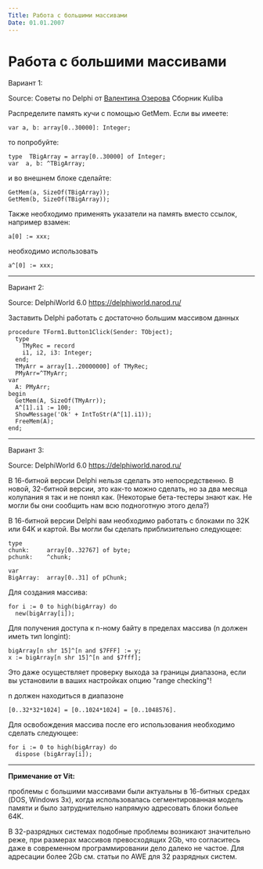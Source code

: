 ```yaml
---
Title: Работа с большими массивами
Date: 01.01.2007
---
```



Работа с большими массивами
===========================

Вариант 1:

Source: Советы по Delphi от [Валентина Озерова](mailto:webmaster@webinspector.com) Сборник Kuliba

Распределите память кучи с помощью GetMem. Если вы имеете:

    var a, b: array[0..30000]: Integer;

то попробуйте:

    type  TBigArray = array[0..30000] of Integer;
    var  a, b: ^TBigArray;

и во внешнем блоке сделайте:

    GetMem(a, SizeOf(TBigArray));
    GetMem(b, SizeOf(TBigArray));

Также необходимо применять указатели на память вместо ссылок, например
взамен:

    a[0] := xxx; 

необходимо использовать

    a^[0] := xxx; 

------------------------------------------------------------------------

Вариант 2:

Source: DelphiWorld 6.0 <https://delphiworld.narod.ru/>

Заставить Delphi работать с достаточно большим массивом данных

    procedure TForm1.Button1Click(Sender: TObject);
      type
        TMyRec = record
        i1, i2, i3: Integer;
      end;
      TMyArr = array[1..20000000] of TMyRec;
      PMyArr=^TMyArr;
    var
      A: PMyArr;
    begin
      GetMem(A, SizeOf(TMyArr));
      A^[1].i1 := 100;
      ShowMessage('Ok' + IntToStr(A^[1].i1));
      FreeMem(A);
    end;


------------------------------------------------------------------------

Вариант 3:

Source: DelphiWorld 6.0 <https://delphiworld.narod.ru/>

В 16-битной версии Delphi нельзя сделать это непосредственно. В новой,
32-битной версии, это как-то можно сделать, но за два месяца колупания я
так и не понял как. (Некоторые бета-тестеры знают как. Не могли бы они
сообщить нам всю подноготную этого дела?)

В 16-битной версии Delphi вам необходимо работать с блоками по 32K или
64K и картой. Вы могли бы сделать приблизительно следующее:

    type
    chunk:     array[0..32767] of byte;
    pchunk:    ^chunk;
     
    var
    BigArray:  array[0..31] of pChunk;

Для создания массива:

    for i := 0 to high(bigArray) do
      new(bigArray[i]);

Для получения доступа к n-ному байту в пределах массива (n должен иметь
тип longint):

    bigArray[n shr 15]^[n and $7FFF] := y;
    x := bigArray[n shr 15]^[n and $7fff];

Это даже осуществляет проверку выхода за границы диапазона, если вы
установили в ваших настройках опцию "range checking"!

n должен находиться в диапазоне

    [0..32*32*1024] = [0..1024*1024] = [0..1048576].

Для освобождения массива после его использования необходимо сделать
следующее:

    for i := 0 to high(bigArray) do
      dispose (bigArray[i]);




---

**Примечание от Vit:**

проблемы с большими массивами были актуальны в 16-битных средах
(DOS, Windows 3x), когда использовалась сегментированная
модель памяти и было затруднительно напрямую адресовать блоки больее
64K.

В 32-разрядных системах подобные проблемы возникают значительно
реже, при размерах массивов превосходящих 2Gb, что согласитесь даже в
современном программировании дело далеко не частое. Для адресации более
2Gb см. статьи по AWE для 32 разрядных систем.
